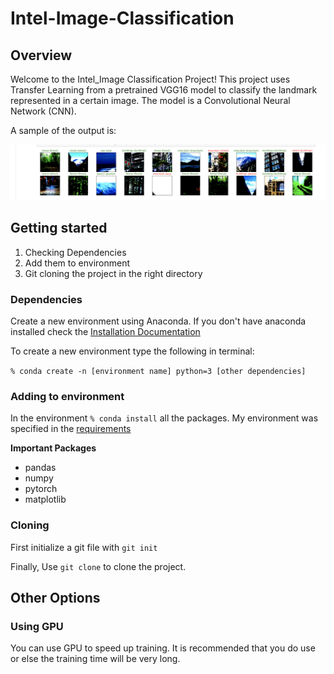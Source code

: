 # Intel-Image-Classification

## Overview 
Welcome to the Intel_Image Classification Project! This project uses Transfer Learning from a pretrained VGG16 model to
classify the landmark represented in a certain image. The model is a Convolutional Neural Network (CNN).

A sample of the output is:

![](Assets/ScreenShot.png)



## Getting started
1. Checking Dependencies 
2. Add them to environment 
3. Git cloning the project in the right directory 

### Dependencies
Create a new environment using Anaconda. If you don't have anaconda installed check the [Installation Documentation](https://docs.anaconda.com/anaconda/install/)

To create a new environment type the following in terminal: 

`% conda create -n [environment name] python=3 [other dependencies]`

### Adding to environment
In the environment `% conda install` all the packages. My environment was specified in the [requirements](requirements.txt)

**Important Packages**
* pandas
* numpy
* pytorch
* matplotlib

### Cloning
First initialize a git file with `git init`

Finally, Use `git clone` to clone the project. 

## Other Options

### Using GPU 
You can use GPU to speed up training. It is recommended that you do use or else the training time will be very long. 




